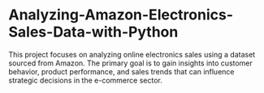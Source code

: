 # Analyzing-Amazon-Electronics-Sales-Data-with-Python
This project focuses on analyzing online electronics sales using a dataset sourced from Amazon. The primary goal is to gain insights into customer behavior, product performance, and sales trends that can influence strategic decisions in the e-commerce sector.
